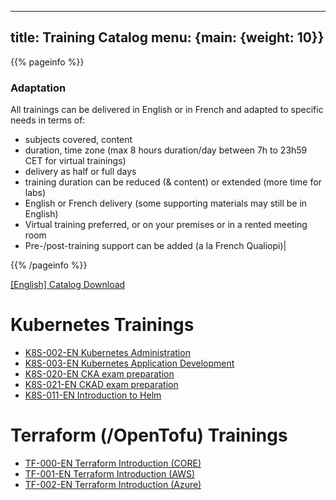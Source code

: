 
---
title: Training Catalog
menu: {main: {weight: 10}}
---

{{% pageinfo %}}
### Adaptation
All trainings can be delivered in English or in French and adapted to specific needs in terms of:
- subjects covered, content
- duration, time zone (max 8 hours duration/day between 7h to 23h59 CET for virtual trainings)
- delivery as half or full days
- training duration can be reduced (& content) or extended (more time for labs)
- English or French delivery (some supporting materials may still be in English)
- Virtual training preferred, or on your premises or in a rented meeting room 
- Pre-/post-training support can be added (a la French Qualiopi)|

{{% /pageinfo %}}

<a class="btn btn-lg btn-secondary me-3 mb-4" href="Catalog.fr.pdf">
  [English] Catalog Download <i class="fa-regular fa-newspaper"></i>
</a>


# Kubernetes Trainings
- <a href="tr_k8s-002-en_kubernetesadministration/" > K8S-002-EN Kubernetes Administration </a>
- <a href="tr_k8s-003-en_kubernetesapplicationdevelopment/" > K8S-003-EN Kubernetes Application Development </a>
- <a href="tr_k8s-020-en_ckaexampreparation/" > K8S-020-EN CKA exam preparation </a>
- <a href="tr_k8s-021-en_ckadexampreparation/" > K8S-021-EN CKAD exam preparation </a>
- <a href="tr_k8s-011-en_introductiontohelm/" > K8S-011-EN Introduction to Helm </a>

# Terraform (/OpenTofu) Trainings
- <a href="tr_tf-000-en_terraformintroduction(core)/" > TF-000-EN Terraform Introduction (CORE) </a>
- <a href="tr_tf-001-en_terraformintroduction(aws)/" > TF-001-EN Terraform Introduction (AWS) </a>
- <a href="tr_tf-002-en_terraformintroduction(azure)/" > TF-002-EN Terraform Introduction (Azure) </a>
